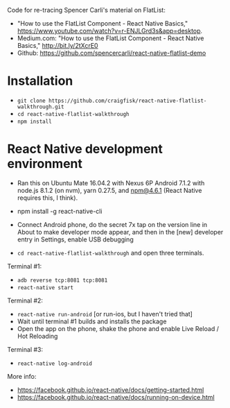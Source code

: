 Code for re-tracing Spencer Carli's material on FlatList:

- "How to use the FlatList Component - React Native Basics," https://www.youtube.com/watch?v=r-ENJLGrd3s&app=desktop. 
- Medium.com: "How to use the FlatList Component - React Native Basics," http://bit.ly/2tXcrE0
- Github: https://github.com/spencercarli/react-native-flatlist-demo

# Installation

- `git clone https://github.com/craigfisk/react-native-flatlist-walkthrough.git`
- `cd react-native-flatlist-walkthrough`
- `npm install`

# React Native development environment

- Ran this on Ubuntu Mate 16.04.2 with Nexus 6P Android 7.1.2 with node.js 8.1.2 (on nvm), yarn 0.27.5, and npm@4.6.1 (React Native requires this, I think).
- npm install -g react-native-cli
- Connect Android phone, do the secret 7x tap on the version line in About to make developer mode appear, and then in the [new] developer entry in Settings, enable USB debugging

- `cd react-native-flatlist-walkthrough` and open three terminals.

Terminal #1:
- `adb reverse tcp:8081 tcp:8081`
- `react-native start`

Terminal #2:
- `react-native run-android` [or run-ios, but I haven't tried that]
- Wait until terminal #1 builds and installs the package
- Open the app on the phone, shake the phone and enable Live Reload / Hot Reloading

Terminal #3:
- `react-native log-android`

More info: 
- https://facebook.github.io/react-native/docs/getting-started.html
- https://facebook.github.io/react-native/docs/running-on-device.html



